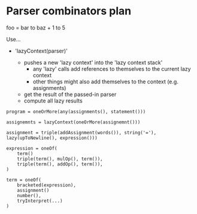 # Parser combinators plan

foo = bar to baz + 1 to 5

Use...

- 'lazyContext(parser)'

  - pushes a new 'lazy context' into the 'lazy context stack'
    - any 'lazy' calls add references to themselves to the current lazy context
    - other things might also add themselves to the context (e.g. assignments)
  - get the result of the passed-in parser
  - compute all lazy results

```
program = oneOrMore(any(assignments(), statement()))

assignemnts = lazyContext(oneOrMore(assignemnt()))

assignment = triple(addAssignment(words()), string('='), lazy(upToNewline(), expression()))

expression = oneOf(
    term()
    triple(term(), mulOp(), term()),
    triple(term(), addOp(), term()),
)

term = oneOf(
    bracketed(expression),
    assignment()
    number(),
    tryInterpret(...)
)
```
